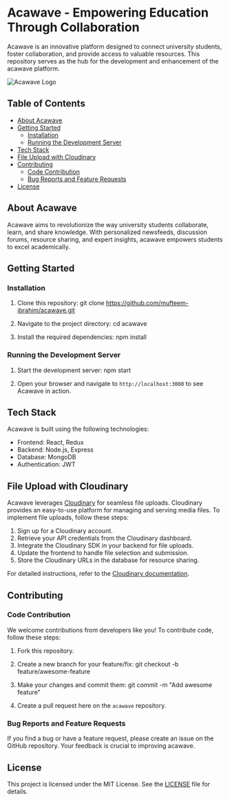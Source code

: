 # Acawave - Empowering Education Through Collaboration

 Acawave is an innovative platform designed to connect university students, foster collaboration, and provide access to valuable resources. This repository serves as the hub for the development and enhancement of the acawave platform.

![Acawave Logo](/assets/logo.png)

## Table of Contents

- [About Acawave](#about-connectix)
- [Getting Started](#getting-started)
  - [Installation](#installation)
  - [Running the Development Server](#running-the-development-server)
- [Tech Stack](#tech-stack)
- [File Upload with Cloudinary](#file-upload-with-cloudinary)
- [Contributing](#contributing)
  - [Code Contribution](#code-contribution)
  - [Bug Reports and Feature Requests](#bug-reports-and-feature-requests)
- [License](#license)

## About Acawave

Acawave aims to revolutionize the way university students collaborate, learn, and share knowledge. With personalized newsfeeds, discussion forums, resource sharing, and expert insights, acawave empowers students to excel academically.

## Getting Started

### Installation

1. Clone this repository:
git clone https://github.com/mufteem-ibrahim/acawave.git

2. Navigate to the project directory:
cd acawave

3. Install the required dependencies:
npm install

### Running the Development Server

1. Start the development server:
npm start

2. Open your browser and navigate to `http://localhost:3000` to see Acawave in action.

## Tech Stack

Acawave is built using the following technologies:

- Frontend: React, Redux
- Backend: Node.js, Express
- Database: MongoDB
- Authentication: JWT

## File Upload with Cloudinary

Acawave leverages [Cloudinary](https://cloudinary.com/) for seamless file uploads. Cloudinary provides an easy-to-use platform for managing and serving media files. To implement file uploads, follow these steps:

1. Sign up for a Cloudinary account.
2. Retrieve your API credentials from the Cloudinary dashboard.
3. Integrate the Cloudinary SDK in your backend for file uploads.
4. Update the frontend to handle file selection and submission.
5. Store the Cloudinary URLs in the database for resource sharing.

For detailed instructions, refer to the [Cloudinary documentation](https://cloudinary.com/documentation).

## Contributing

### Code Contribution

We welcome contributions from developers like you! To contribute code, follow these steps:

1. Fork this repository.

2. Create a new branch for your feature/fix:
git checkout -b feature/awesome-feature

3. Make your changes and commit them:
git commit -m "Add awesome feature"

5. Create a pull request here on the `acawave` repository.

### Bug Reports and Feature Requests

If you find a bug or have a feature request, please create an issue on the GitHub repository. Your feedback is crucial to improving acawave.

## License

This project is licensed under the MIT License. See the [LICENSE](/LICENSE) file for details.


